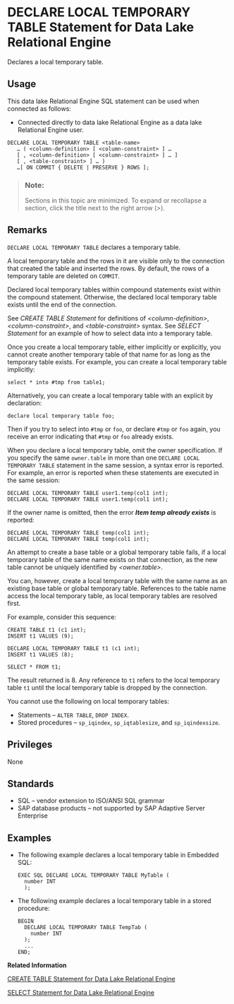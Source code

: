 <!-- loioa61b247c84f2101584efe462c353b5a0 -->

# DECLARE LOCAL TEMPORARY TABLE Statement for Data Lake Relational Engine

Declares a local temporary table.



<a name="loioa61b247c84f2101584efe462c353b5a0__section_ovp_dvr_znb"/>

## Usage

This data lake Relational Engine SQL statement can be used when connected as follows:

-   Connected directly to data lake Relational Engine as a data lake Relational Engine user.



```
DECLARE LOCAL TEMPORARY TABLE <table-name>
   … ( <column-definition> [ <column-constraint> ] …
   [ , <column-definition> [ <column-constraint> ] … ]
   [ , <table-constraint> ] … )
   …[ ON COMMIT { DELETE | PRESERVE } ROWS ];
```



> ### Note:  
> Sections in this topic are minimized. To expand or recollapse a section, click the title next to the right arrow \(*\>*\).



<a name="loioa61b247c84f2101584efe462c353b5a0__IQ_Usage"/>

## Remarks

`DECLARE LOCAL TEMPORARY TABLE` declares a temporary table.

A local temporary table and the rows in it are visible only to the connection that created the table and inserted the rows. By default, the rows of a temporary table are deleted on `COMMIT`.

Declared local temporary tables within compound statements exist within the compound statement. Otherwise, the declared local temporary table exists until the end of the connection.

See *CREATE TABLE Statement* for definitions of *<column-definition\>*, *<column-constraint\>*, and *<table-constraint\>* syntax. See *SELECT Statement* for an example of how to select data into a temporary table.

Once you create a local temporary table, either implicitly or explicitly, you cannot create another temporary table of that name for as long as the temporary table exists. For example, you can create a local temporary table implicitly:

```
select * into #tmp from table1;
```

Alternatively, you can create a local temporary table with an explicit by declaration:

```
declare local temporary table foo;
```

Then if you try to select into `#tmp` or `foo`, or declare `#tmp` or `foo` again, you receive an error indicating that `#tmp` or `foo` already exists.

When you declare a local temporary table, omit the owner specification. If you specify the same `owner.table` in more than one `DECLARE LOCAL TEMPORARY TABLE` statement in the same session, a syntax error is reported. For example, an error is reported when these statements are executed in the same session:

```
DECLARE LOCAL TEMPORARY TABLE user1.temp(col1 int);
DECLARE LOCAL TEMPORARY TABLE user1.temp(col1 int);
```

If the owner name is omitted, then the error ***Item temp already exists*** is reported:

```
DECLARE LOCAL TEMPORARY TABLE temp(col1 int);
DECLARE LOCAL TEMPORARY TABLE temp(col1 int);
```

An attempt to create a base table or a global temporary table fails, if a local temporary table of the same name exists on that connection, as the new table cannot be uniquely identified by *<owner.table\>*.

You can, however, create a local temporary table with the same name as an existing base table or global temporary table. References to the table name access the local temporary table, as local temporary tables are resolved first.

For example, consider this sequence:

```
CREATE TABLE t1 (c1 int);
INSERT t1 VALUES (9);

DECLARE LOCAL TEMPORARY TABLE t1 (c1 int);
INSERT t1 VALUES (8);

SELECT * FROM t1;
```

The result returned is 8. Any reference to `t1` refers to the local temporary table `t1` until the local temporary table is dropped by the connection.

You cannot use the following on local temporary tables:

-   Statements – `ALTER TABLE`, `DROP INDEX`.
-   Stored procedures – `sp_iqindex`, `sp_iqtablesize`, and `sp_iqindexsize`.



<a name="loioa61b247c84f2101584efe462c353b5a0__IQ_Permissions"/>

## Privileges

None



<a name="loioa61b247c84f2101584efe462c353b5a0__IQ_Standards"/>

## Standards

-   SQL – vendor extension to ISO/ANSI SQL grammar
-   SAP database products – not supported by SAP Adaptive Server Enterprise



<a name="loioa61b247c84f2101584efe462c353b5a0__IQ_Examples"/>

## Examples

-   The following example declares a local temporary table in Embedded SQL:

    ```
    EXEC SQL DECLARE LOCAL TEMPORARY TABLE MyTable (
      number INT
      );
    ```

-   The following example declares a local temporary table in a stored procedure:

    ```
    BEGIN
      DECLARE LOCAL TEMPORARY TABLE TempTab (
        number INT
      );
      ...
    END;
    ```


**Related Information**  


[CREATE TABLE Statement for Data Lake Relational Engine](create-table-statement-for-data-lake-relational-engine-a619764.md "Creates a new table in the database or on a remote server.")

[SELECT Statement for Data Lake Relational Engine](select-statement-for-data-lake-relational-engine-a624e72.md "Retrieves information from the database.")

